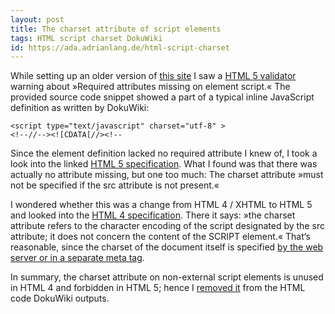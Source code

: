 ```yaml
---
layout: post
title: The charset attribute of script elements
tags: HTML script charset DokuWiki
id: https://ada.adrianlang.de/html-script-charset
---
```


While setting up an older version of [this site](/) I saw a [HTML 5 validator](http://validator.w3.org) warning about »Required attributes missing on element script.« The provided source code snippet showed a part of a typical inline JavaScript definition as written by DokuWiki:

    <script type="text/javascript" charset="utf-8" >
    <!--//--><![CDATA[//><!--

Since the element definition lacked no required attribute I knew of, I took a look into the linked [HTML 5 specification](http://www.whatwg.org/specs/web-apps/current-work/#script). What I found was that there was actually no attribute missing, but one too much: The charset attribute »must not be specified if the src attribute is not present.«

I wondered whether this was a change from HTML 4 / XHTML to HTML 5 and looked into the [HTML 4 specification](http://www.w3.org/TR/html4/interact/scripts.html#h-18.2.1). There it says: »the charset attribute refers to the character encoding of the script designated by the src attribute; it does not concern the content of the SCRIPT element.« That‘s reasonable, since the charset of the document itself is specified [by the web server or in a separate meta tag](http://www.w3.org/TR/html4/charset.html#h-5.2.2).

In summary, the charset attribute on non-external script elements is unused in HTML 4 and forbidden in HTML 5; hence I [removed it](http://github.com/splitbrain/dokuwiki/commit/85f8167) from the HTML code DokuWiki outputs.
